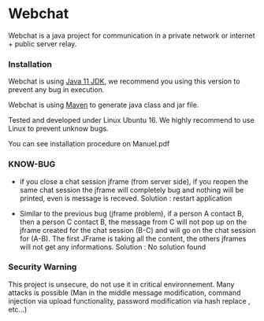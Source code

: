# Webchat

Webchat is a java project for communication in a private network or internet + public server relay. 

### Installation
Webchat is using [Java 11 JDK](https://www.oracle.com/fr/java/technologies/javase-jdk11-downloads.html), we recommend you using this version to prevent any bug in execution.

Webchat is using [Maven](https://maven.apache.org/download.cgi) to generate java class and jar file.

Tested and developed under Linux Ubuntu 16. We highly recommend to use Linux to prevent unknow bugs.

You can see installation procedure on Manuel.pdf

### KNOW-BUG

- if you close a chat session jframe (from server side), if you reopen the same chat session the jframe will completely bug and nothing will be printed, even is message is receved.
Solution : restart application

- Similar to the previous bug (jframe problem), if a person A contact B, then a person C contact B, the message from C will not pop up on the jframe created for the chat session (B-C) and will go on the chat session for (A-B). The first JFrame is taking all the content, the others jframes will not get any informations. 
Solution : No solution found 

### Security Warning
This project is unsecure, do not use it in critical environnement. Many attacks is possible (Man in the middle message modification, command injection via upload functionality, password modification via hash replace , etc...)
